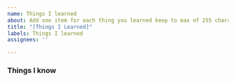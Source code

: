 ```yaml
---
name: Things I learned
about: Add one item for each thing you learned keep to max of 255 characters
title: "[Things I Learned]"
labels: Things I learned
assignees: ''

---
```

### Things I know


